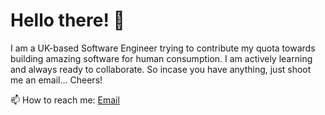 # Hello there! 👋

I am a UK-based Software Engineer trying to contribute my quota towards building amazing software for human consumption. I am actively learning and always ready to collaborate. So incase you have anything, just shoot me an email... Cheers!

📫 How to reach me: [Email](mailto:mosesaizee@outlook.com)
